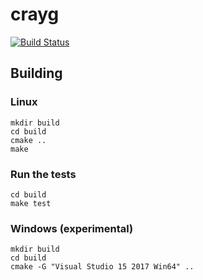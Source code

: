 # crayg
[![Build Status](https://travis-ci.com/Latios96/crayg.svg?token=fvycq6PG6anYyQZpnfAt&branch=master)](https://travis-ci.com/Latios96/crayg)
## Building
### Linux
```shell
mkdir build
cd build
cmake ..
make
```
### Run the tests
```shell
cd build
make test
```

### Windows (experimental)
```shell
mkdir build
cd build
cmake -G "Visual Studio 15 2017 Win64" ..
```

